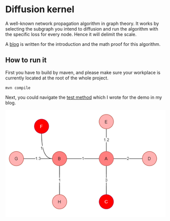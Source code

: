 # Diffusion kernel

A well-known network propagation algorithm in graph theory.  It works by selecting the subgraph you intend to diffusion and run the algorithm with the specific loss for every node. Hence it will delimit the scale.

A [blog](http://www.haotian.life/2020/08/10/diffusion-kernel/) is written for the introduction and the math proof for this algorithm.

## How to run it

First you have to build by maven, and please make sure your workplace is currently located at the root of the whole project.

```, 
mvn compile
```

Next, you could navigate the [test method](https://github.com/164140757/MyAlgorithms/blob/master/src/test/java/Algorithms/Graph/Dynamic/DKTest.java) which I wrote for the demo in my blog.

![](README.assets/res.png)